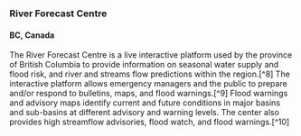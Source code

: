 ### River Forecast Centre
#### BC, Canada

The River Forecast Centre is a live interactive platform used by the province of British Columbia to provide information on seasonal water supply and flood risk, and river and streams flow predictions within the region.[^8] The interactive platform allows emergency managers and the public to prepare and/or respond to bulletins, maps, and flood warnings.[^9] Flood warnings and advisory maps identify current and future conditions in major basins and sub-basins at different advisory and warning levels. The center also provides high streamflow advisories, flood watch, and flood warnings.[^10] 